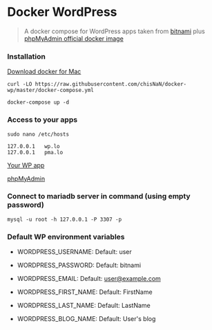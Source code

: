 # Docker WordPress

> A docker compose for WordPress apps taken from [bitnami](https://hub.docker.com/r/bitnami/wordpress/) plus [phpMyAdmin official docker image](https://hub.docker.com/r/phpmyadmin/phpmyadmin/)

### Installation

[Download docker for Mac](https://docs.docker.com/docker-for-mac)

```
curl -LO https://raw.githubusercontent.com/chisNaN/docker-wp/master/docker-compose.yml

docker-compose up -d
```

### Access to your apps

```
sudo nano /etc/hosts

127.0.0.1   wp.lo
127.0.0.1   pma.lo
```

[Your WP app](http://wp.lo/)

[phpMyAdmin](http://pma.lo)


### Connect to mariadb server in command (using empty password)

```
mysql -u root -h 127.0.0.1 -P 3307 -p
```

### Default WP environment variables

* WORDPRESS_USERNAME: Default: user

* WORDPRESS_PASSWORD: Default: bitnami

* WORDPRESS_EMAIL: Default: user@example.com

* WORDPRESS_FIRST_NAME: Default: FirstName

* WORDPRESS_LAST_NAME: Default: LastName

* WORDPRESS_BLOG_NAME: Default: User's blog
